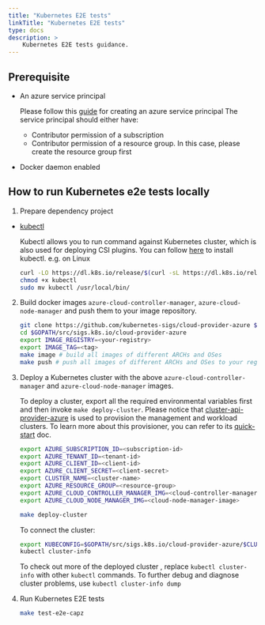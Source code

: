 ```yaml
---
title: "Kubernetes E2E tests"
linkTitle: "Kubernetes E2E tests"
type: docs
description: >
    Kubernetes E2E tests guidance.
---
```


## Prerequisite

- An azure service principal

    Please follow this [guide](https://github.com/kubernetes-sigs/cluster-api-provider-azure/blob/main/docs/book/src/topics/getting-started.md#setting-up-your-azure-environment) for creating an azure service principal
    The service principal should either have:
    - Contributor permission of a subscription
    - Contributor permission of a resource group. In this case, please create the resource group first

- Docker daemon enabled

## How to run Kubernetes e2e tests locally

1. Prepare dependency project

- [kubectl](https://kubectl.docs.kubernetes.io/)

  Kubectl allows you to run command against Kubernetes cluster, which is also used for deploying CSI plugins. You can follow [here](https://kubernetes.io/docs/tasks/tools/install-kubectl/#install-kubectl-binary-with-curl) to install kubectl. e.g. on Linux

  ```sh
  curl -LO https://dl.k8s.io/release/$(curl -sL https://dl.k8s.io/release/stable.txt)/bin/linux/amd64/kubectl
  chmod +x kubectl
  sudo mv kubectl /usr/local/bin/
  ```

2. Build docker images `azure-cloud-controller-manager`, `azure-cloud-node-manager` and push them to your image repository.

    ```sh
    git clone https://github.com/kubernetes-sigs/cloud-provider-azure $GOPATH/src/sigs.k8s.io/cloud-provider-azure
    cd $GOPATH/src/sigs.k8s.io/cloud-provider-azure
    export IMAGE_REGISTRY=<your-registry>
    export IMAGE_TAG=<tag>
    make image # build all images of different ARCHs and OSes
    make push # push all images of different ARCHs and OSes to your registry. Or manually `docker push`
    ```

3. Deploy a Kubernetes cluster with the above `azure-cloud-controller-manager` and `azure-cloud-node-manager` images.

   To deploy a cluster, export all the required environmental variables first and then invoke `make deploy-cluster`.
   Please notice that [cluster-api-provider-azure](https://github.com/kubernetes-sigs/cluster-api-provider-azure) is
   used to provision the management and workload clusters. To learn more about this provisioner, you can refer to
   its [quick-start](https://cluster-api.sigs.k8s.io/user/quick-start.html) doc.

    ```sh
    export AZURE_SUBSCRIPTION_ID=<subscription-id>
    export AZURE_TENANT_ID=<tenant-id>
    export AZURE_CLIENT_ID=<client-id>
    export AZURE_CLIENT_SECRET=<client-secret>
    export CLUSTER_NAME=<cluster-name>
    export AZURE_RESOURCE_GROUP=<resource-group>
    export AZURE_CLOUD_CONTROLLER_MANAGER_IMG=<cloud-controller-manager-image>
    export AZURE_CLOUD_NODE_MANAGER_IMG=<cloud-node-manager-image>

    make deploy-cluster
    ```

   To connect the cluster:

    ```sh
    export KUBECONFIG=$GOPATH/src/sigs.k8s.io/cloud-provider-azure/$CLUSTER_NAME-kubeconfig
    kubectl cluster-info
    ```

   To check out more of the deployed cluster , replace `kubectl cluster-info` with other `kubectl` commands. To further debug and diagnose cluster problems, use `kubectl cluster-info dump`

4. Run Kubernetes E2E tests

   ```sh
   make test-e2e-capz
   ```
